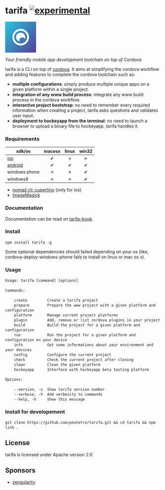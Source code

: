 tarifa [![experimental](http://hughsk.github.io/stability-badges/dist/experimental.svg)](http://github.com/hughsk/stability-badges)
======

<a href="http://tarifa.tools">
    <img src="./template/assets/logo.png"
         align="center" alt="tarifa logo" />
</a>

*Your friendly mobile app development toolchain on top of Cordova*

tarifa is a CLI on top of [cordova](http://cordova.apache.org/).
It aims at simplifying the cordova workflow and adding features to complete the cordova toolchain such as:

* **multiple configurations**: simply produce multiple unique apps on a given platform within a single project.
* **integration of any www build process**: integrate any www build process in the cordova workflow.
* **interactive project bootstrap**: no need to remember every required information when creating a project, tarifa
asks questions and validates user input.
* **deployment to hockeyapp from the terminal**: no need to launch a browser to upload a binary file to hockeyapp, tarifa handles it.

### Requirements

| sdk/os                                     | macosx | linux | win32 |
| -------------------------------------------|:------:|:-----:|:-----:|
| [ios](http://developer.apple.com/)         | ✔      | ✗     | ✗     |
| [android](http://developer.android.com/)   | ✔      | ✔     | ✔     |
| windows phone                              | ✗      | ✗     | ✔     |
| windows8                                   | ✗      | ✗     | ✔     |

* [nomad cli: cupertino](https://github.com/nomad/cupertino) (only for ios)
* [ImageMagick](http://www.imagemagick.org/)

### Documentation

Documentation can be read on [tarifa-book](https://www.gitbook.io/content/book/42loops/tarifa/index.html).

### Install

```
npm install tarifa -g
```

Some optional dependencies should failed depending on your os
(like, cordova-deploy-windows-phone fails to install on linux or mac os x).

### Usage

```
Usage: tarifa [command] [options]

Commands:

    create         Create a tarifa project
    prepare        Prepare the www project with a given platform and configuration
    platform       Manage current project platforms
    plugin         Add, remove or list cordova plugins in your project
    build          Build the project for a given platform and configuration
    run            Run the project for a given platform and configuration on your device
    info           Get some informations about your environment and your devices
    config         Configure the current project
    check          Check the current project after cloning
    clean          Clean the given platform
    hockeyapp      Interface with hockeyapp beta testing platform

Options:

    --version, -v  Show tarifa version number
    --verbose, -V  Add verbosity to commands
    --help, -h     Show this message
```

### Install for developement

```
git clone https://github.com/peutetre/tarifa.git && cd tarifa && npm link .
```

## License

tarifa is licensed under Apache version 2.0

## Sponsors

* [zengularity](http://zengularity.com)
